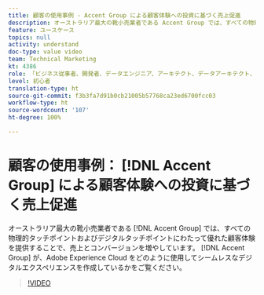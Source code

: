 ```yaml
---
title: 顧客の使用事例 - Accent Group による顧客体験への投資に基づく売上促進
description: オーストラリア最大の靴小売業者である Accent Group では、すべての物理的タッチポイントおよびデジタルタッチポイントにわたって優れた顧客体験を提供することで、売上とコンバージョンを増やしています。  Accent Group が、Adobe Experience Cloud をどのように使用してシームレスなデジタルエクスペリエンスを作成しているかをご覧ください。
feature: ユースケース
topics: null
activity: understand
doc-type: value video
team: Technical Marketing
kt: 4386
role: 「ビジネス従事者、開発者、データエンジニア、アーキテクト、データアーキテクト、管理者、リーダー」
level: 初心者
translation-type: ht
source-git-commit: f3b3fa7d91b0cb21005b57768ca23ed6700fcc03
workflow-type: ht
source-wordcount: '107'
ht-degree: 100%

---
```



# 顧客の使用事例： [!DNL Accent Group] による顧客体験への投資に基づく売上促進

オーストラリア最大の靴小売業者である [!DNL Accent Group] では、すべての物理的タッチポイントおよびデジタルタッチポイントにわたって優れた顧客体験を提供することで、売上とコンバージョンを増やしています。 [!DNL Accent Group] が、Adobe Experience Cloud をどのように使用してシームレスなデジタルエクスペリエンスを作成しているかをご覧ください。

>[!VIDEO](https://video.tv.adobe.com/v/31505/?quality=12)
